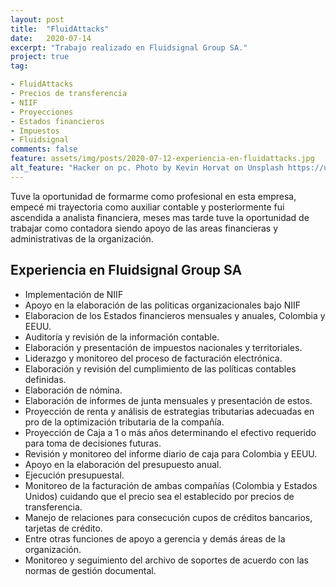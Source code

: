```yaml
---
layout: post
title:  "FluidAttacks"
date:   2020-07-14
excerpt: "Trabajo realizado en Fluidsignal Group SA."
project: true
tag:

- FluidAttacks
- Precios de transferencia
- NIIF
- Proyecciones
- Estados financieros
- Impuestos
- Fluidsignal
comments: false
feature: assets/img/posts/2020-07-12-experiencia-en-fluidattacks.jpg
alt_feature: "Hacker on pc. Photo by Kevin Horvat on Unsplash https://unsplash.com/photos/Pyjp2zmxuLk"
---
```


Tuve la oportunidad de formarme como profesional en esta empresa, empecé mi trayectoria como auxiliar contable y posteriormente fui ascendida a analista financiera, meses mas tarde tuve la oportunidad de trabajar como contadora siendo apoyo de las areas financieras y administrativas de la organización.

## Experiencia en Fluidsignal Group SA
* Implementación de NIIF
* Apoyo en la elaboración de las politicas organizacionales bajo NIIF
* Elaboracion de los Estados financieros mensuales y anuales, Colombia y EEUU.
* Auditoría y revisión de la información contable.
* Elaboración y presentación de impuestos nacionales y territoriales.
* Liderazgo y monitoreo del proceso de facturación electrónica.
* Elaboración y revisión del cumplimiento de las políticas contables definidas.
* Elaboración de nómina.
* Elaboración de informes de junta mensuales y presentación de estos.
* Proyección de renta y análisis de estrategias tributarias adecuadas en pro de la optimización tributaria de la compañía.
* Proyección de Caja a 1 o más años determinando el efectivo requerido para toma de decisiones futuras.
* Revisión y monitoreo del informe diario de caja para Colombia y EEUU.
* Apoyo en la elaboración del presupuesto anual.
* Ejecución presupuestal.
* Monitoreo de la facturación de ambas compañías (Colombia y Estados Unidos) cuidando que el precio sea el establecido por precios de transferencia.
* Manejo de relaciones para consecución cupos de créditos bancarios, tarjetas de crédito.
* Entre otras funciones de apoyo a gerencia y demás áreas de la organización.
* Monitoreo y seguimiento del archivo de soportes de acuerdo con las normas de gestión documental.
